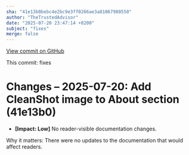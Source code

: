 ```yaml
---
sha: "41e13b0bebc4e2bc9e3ff0266ae3a81067980550"
author: "TheTrustedAdvisor"
date: "2025-07-20 23:47:14 +0200"
subject: "fixes"
merge: false
---
```


[View commit on GitHub](https://github.com/TheTrustedAdvisor/FabricAdoptionFramework/commit/41e13b0bebc4e2bc9e3ff0266ae3a81067980550)

This commit: fixes

# Changes – 2025-07-20: Add CleanShot image to About section (41e13b0)

- **[Impact: Low]** No reader-visible documentation changes.

Why it matters: There were no updates to the documentation that would affect readers.
